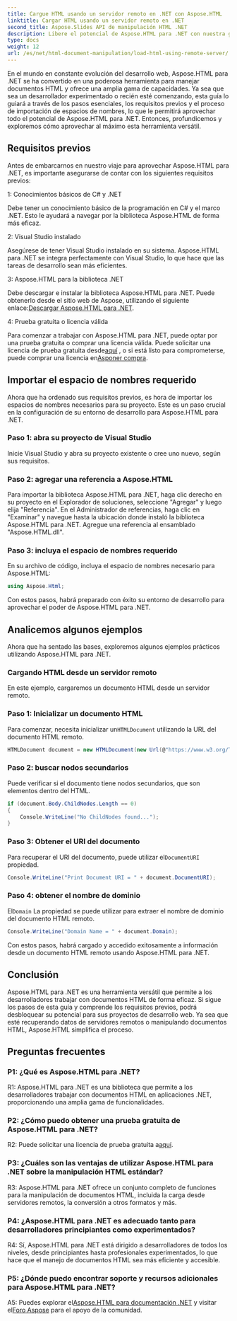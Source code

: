 ```yaml
---
title: Cargue HTML usando un servidor remoto en .NET con Aspose.HTML
linktitle: Cargar HTML usando un servidor remoto en .NET
second_title: Aspose.Slides API de manipulación HTML .NET
description: Libere el potencial de Aspose.HTML para .NET con nuestra guía completa. Aprenda a importar espacios de nombres, acceder a documentos HTML remotos y más.
type: docs
weight: 12
url: /es/net/html-document-manipulation/load-html-using-remote-server/
---
```


En el mundo en constante evolución del desarrollo web, Aspose.HTML para .NET se ha convertido en una poderosa herramienta para manejar documentos HTML y ofrece una amplia gama de capacidades. Ya sea que sea un desarrollador experimentado o recién esté comenzando, esta guía lo guiará a través de los pasos esenciales, los requisitos previos y el proceso de importación de espacios de nombres, lo que le permitirá aprovechar todo el potencial de Aspose.HTML para .NET. Entonces, profundicemos y exploremos cómo aprovechar al máximo esta herramienta versátil.

## Requisitos previos

Antes de embarcarnos en nuestro viaje para aprovechar Aspose.HTML para .NET, es importante asegurarse de contar con los siguientes requisitos previos:

1: Conocimientos básicos de C# y .NET

Debe tener un conocimiento básico de la programación en C# y el marco .NET. Esto le ayudará a navegar por la biblioteca Aspose.HTML de forma más eficaz.

2: Visual Studio instalado

Asegúrese de tener Visual Studio instalado en su sistema. Aspose.HTML para .NET se integra perfectamente con Visual Studio, lo que hace que las tareas de desarrollo sean más eficientes.

3: Aspose.HTML para la biblioteca .NET

 Debe descargar e instalar la biblioteca Aspose.HTML para .NET. Puede obtenerlo desde el sitio web de Aspose, utilizando el siguiente enlace:[Descargar Aspose.HTML para .NET](https://releases.aspose.com/html/net/).

4: Prueba gratuita o licencia válida

 Para comenzar a trabajar con Aspose.HTML para .NET, puede optar por una prueba gratuita o comprar una licencia válida. Puede solicitar una licencia de prueba gratuita desde[aquí](https://releases.aspose.com/) , o si está listo para comprometerse, puede comprar una licencia en[Asponer compra](https://purchase.aspose.com/buy).

## Importar el espacio de nombres requerido

Ahora que ha ordenado sus requisitos previos, es hora de importar los espacios de nombres necesarios para su proyecto. Este es un paso crucial en la configuración de su entorno de desarrollo para Aspose.HTML para .NET.

### Paso 1: abra su proyecto de Visual Studio

Inicie Visual Studio y abra su proyecto existente o cree uno nuevo, según sus requisitos.

### Paso 2: agregar una referencia a Aspose.HTML

Para importar la biblioteca Aspose.HTML para .NET, haga clic derecho en su proyecto en el Explorador de soluciones, seleccione "Agregar" y luego elija "Referencia". En el Administrador de referencias, haga clic en "Examinar" y navegue hasta la ubicación donde instaló la biblioteca Aspose.HTML para .NET. Agregue una referencia al ensamblado "Aspose.HTML.dll".

### Paso 3: incluya el espacio de nombres requerido

En su archivo de código, incluya el espacio de nombres necesario para Aspose.HTML:

```csharp
using Aspose.Html;
```

Con estos pasos, habrá preparado con éxito su entorno de desarrollo para aprovechar el poder de Aspose.HTML para .NET.

## Analicemos algunos ejemplos

Ahora que ha sentado las bases, exploremos algunos ejemplos prácticos utilizando Aspose.HTML para .NET.

### Cargando HTML desde un servidor remoto

En este ejemplo, cargaremos un documento HTML desde un servidor remoto.

### Paso 1: Inicializar un documento HTML

 Para comenzar, necesita inicializar un`HTMLDocument` utilizando la URL del documento HTML remoto.

```csharp
HTMLDocument document = new HTMLDocument(new Url(@"https://www.w3.org/TR/html5/"));
```

### Paso 2: buscar nodos secundarios

Puede verificar si el documento tiene nodos secundarios, que son elementos dentro del HTML.

```csharp
if (document.Body.ChildNodes.Length == 0)
{
    Console.WriteLine("No ChildNodes found...");
}
```

### Paso 3: Obtener el URI del documento

 Para recuperar el URI del documento, puede utilizar el`DocumentURI` propiedad.

```csharp
Console.WriteLine("Print Document URI = " + document.DocumentURI);
```

### Paso 4: obtener el nombre de dominio

 El`Domain` La propiedad se puede utilizar para extraer el nombre de dominio del documento HTML remoto.

```csharp
Console.WriteLine("Domain Name = " + document.Domain);
```

Con estos pasos, habrá cargado y accedido exitosamente a información desde un documento HTML remoto usando Aspose.HTML para .NET.

## Conclusión

Aspose.HTML para .NET es una herramienta versátil que permite a los desarrolladores trabajar con documentos HTML de forma eficaz. Si sigue los pasos de esta guía y comprende los requisitos previos, podrá desbloquear su potencial para sus proyectos de desarrollo web. Ya sea que esté recuperando datos de servidores remotos o manipulando documentos HTML, Aspose.HTML simplifica el proceso.

## Preguntas frecuentes

### P1: ¿Qué es Aspose.HTML para .NET?

R1: Aspose.HTML para .NET es una biblioteca que permite a los desarrolladores trabajar con documentos HTML en aplicaciones .NET, proporcionando una amplia gama de funcionalidades.

### P2: ¿Cómo puedo obtener una prueba gratuita de Aspose.HTML para .NET?

 R2: Puede solicitar una licencia de prueba gratuita a[aquí](https://releases.aspose.com/).

### P3: ¿Cuáles son las ventajas de utilizar Aspose.HTML para .NET sobre la manipulación HTML estándar?

R3: Aspose.HTML para .NET ofrece un conjunto completo de funciones para la manipulación de documentos HTML, incluida la carga desde servidores remotos, la conversión a otros formatos y más.

### P4: ¿Aspose.HTML para .NET es adecuado tanto para desarrolladores principiantes como experimentados?

R4: Sí, Aspose.HTML para .NET está dirigido a desarrolladores de todos los niveles, desde principiantes hasta profesionales experimentados, lo que hace que el manejo de documentos HTML sea más eficiente y accesible.

### P5: ¿Dónde puedo encontrar soporte y recursos adicionales para Aspose.HTML para .NET?

 A5: Puedes explorar el[Aspose.HTML para documentación .NET](https://reference.aspose.com/html/net/) y visitar el[Foro Aspose](https://forum.aspose.com/) para el apoyo de la comunidad.